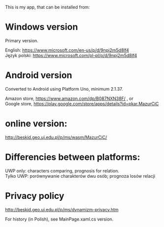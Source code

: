 
 This is my app, that can be installed from:

# Windows version
Primary version.

 English: https://www.microsoft.com/en-us/p/d/9npj2m5d8lf4  <br />
 Język polski: https://www.microsoft.com/pl-pl/p/d/9npj2m5d8lf4

# Android version
 Converted to Android using Platform Uno, minimum 2.1.37.

 Amazon store, https://www.amazon.com/dp/B087NXN38F/ , or <br />
 Google store, https://play.google.com/store/apps/details?id=pkar.MazurCiC

# online version:
 http://beskid.geo.uj.edu.pl/p/ms/wasm/MazurCiC/

# Differencies between platforms:
 UWP only: characters comparing, prognosis for relation. <br />
 Tylko UWP: porównywanie charakterów dwu osób; prognoza losów relacji

# Privacy policy
 http://beskid.geo.uj.edu.pl/p/ms/dynamizm-privacy.htm



 For history (in Polish), see MainPage.xaml.cs version.